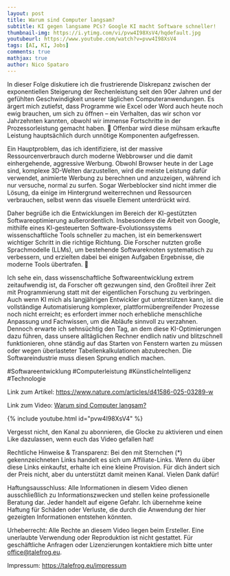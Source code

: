 ```yaml
---
layout: post
title: Warum sind Computer langsam?
subtitle: KI gegen langsame PCs? Google KI macht Software schneller!
thumbnail-img: https://i.ytimg.com/vi/pvw4I98XsV4/hqdefault.jpg
youtubeurl: https://www.youtube.com/watch?v=pvw4I98XsV4
tags: [AI, KI, Jobs]
comments: true
mathjax: true
author: Nico Spataro
---
```


In dieser Folge diskutiere ich die frustrierende Diskrepanz zwischen der exponentiellen Steigerung der Rechenleistung seit den 90er Jahren und der gefühlten Geschwindigkeit unserer täglichen Computeranwendungen. Es ärgert mich zutiefst, dass Programme wie Excel oder Word auch heute noch ewig brauchen, um sich zu öffnen – ein Verhalten, das wir schon vor Jahrzehnten kannten, obwohl wir immense Fortschritte in der Prozessorleistung gemacht haben. 🤯 Offenbar wird diese mühsam erkaufte Leistung hauptsächlich durch unnötige Komponenten aufgefressen.

Ein Hauptproblem, das ich identifiziere, ist der massive Ressourcenverbrauch durch moderne Webbrowser und die damit einhergehende, aggressive Werbung. Obwohl Browser heute in der Lage sind, komplexe 3D-Welten darzustellen, wird die meiste Leistung dafür verwendet, animierte Werbung zu berechnen und anzuzeigen, während ich nur versuche, normal zu surfen. Sogar Werbeblocker sind nicht immer die Lösung, da einige im Hintergrund weiterrechnen und Ressourcen verbrauchen, selbst wenn das visuelle Element unterdrückt wird.

Daher begrüße ich die Entwicklungen im Bereich der KI-gestützten Softwareoptimierung außerordentlich. Insbesondere die Arbeit von Google, mithilfe eines KI-gesteuerten Software-Evolutionssystems wissenschaftliche Tools schneller zu machen, ist ein bemerkenswert wichtiger Schritt in die richtige Richtung. Die Forscher nutzten große Sprachmodelle (LLMs), um bestehende Softwareknoten systematisch zu verbessern, und erzielten dabei bei einigen Aufgaben Ergebnisse, die moderne Tools übertrafen. 🚀

Ich sehe ein, dass wissenschaftliche Softwareentwicklung extrem zeitaufwendig ist, da Forscher oft gezwungen sind, den Großteil ihrer Zeit mit Programmierung statt mit der eigentlichen Forschung zu verbringen. Auch wenn KI mich als langjährigen Entwickler gut unterstützen kann, ist die vollständige Automatisierung komplexer, plattformübergreifender Prozesse noch nicht erreicht; es erfordert immer noch erhebliche menschliche Anpassung und Fachwissen, um die Abläufe sinnvoll zu verzahnen. Dennoch erwarte ich sehnsüchtig den Tag, an dem diese KI-Optimierungen dazu führen, dass unsere alltäglichen Rechner endlich nativ und blitzschnell funktionieren, ohne ständig auf das Starten von Fenstern warten zu müssen oder wegen überlasteter Tabellenkalkulationen abzubrechen. Die Softwareindustrie muss diesen Sprung endlich machen.

#Softwareentwicklung #Computerleistung #KünstlicheIntelligenz #Technologie

Link zum Artikel:
<https://www.nature.com/articles/d41586-025-03289-w>

Link zum Video:
[Warum sind Computer langsam?](https://www.youtube.com/watch?v=pvw4I98XsV4)

{% include youtube.html id="pvw4I98XsV4" %}

Vergesst nicht, den Kanal zu abonnieren, die Glocke zu aktivieren und einen Like dazulassen, wenn euch das Video gefallen hat!

Rechtliche Hinweise & Transparenz:
Bei den mit Sternchen (*) gekennzeichneten Links handelt es sich um Affiliate-Links. Wenn du über diese Links einkaufst, erhalte ich eine kleine Provision. Für dich ändert sich der Preis nicht, aber du unterstützt damit meinen Kanal. Vielen Dank dafür!

Haftungsausschluss:
Alle Informationen in diesem Video dienen ausschließlich zu Informationszwecken und stellen keine professionelle Beratung dar. Jeder handelt auf eigene Gefahr. Ich übernehme keine Haftung für Schäden oder Verluste, die durch die Anwendung der hier gezeigten Informationen entstehen könnten.

Urheberrecht:
Alle Rechte an diesem Video liegen beim Ersteller. Eine unerlaubte Verwendung oder Reproduktion ist nicht gestattet. Für geschäftliche Anfragen oder Lizenzierungen kontaktiere mich bitte unter <office@talefrog.eu>.

Impressum: 
<https://talefrog.eu/impressum>
